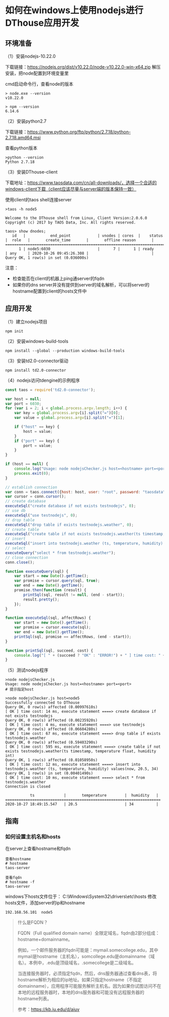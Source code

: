 # 如何在windows上使用nodejs进行DThouse应用开发

## 环境准备

（1）安装nodejs-10.22.0

下载链接：https://nodejs.org/dist/v10.22.0/node-v10.22.0-win-x64.zip
解压安装，把node配置到环境变量里

cmd启动命令行，查看node的版本

```shell
> node.exe --version
v10.22.0

> npm --version
6.14.6
```



（2）安装python2.7

下载链接：https://www.python.org/ftp/python/2.7.18/python-2.7.18.amd64.msi

查看python版本

```shell
>python --version
Python 2.7.18
```


（3）安装DThouse-client

下载地址：https://www.taosdata.com/cn/all-downloads/，选择一个合适的windows-client下载（client应该尽量与server端的版本保持一致）

使用client的taos shell连接server

```shell
>taos -h node5

Welcome to the DThouse shell from Linux, Client Version:2.0.6.0
Copyright (c) 2017 by TAOS Data, Inc. All rights reserved.

taos> show dnodes;
   id   |           end_point            | vnodes | cores  |    status    |  role   |       create_time       |       offline reason       |
============================================================================================================================================
      1 | node5:6030                     |      7 |      1 | ready        | any     | 2020-10-26 09:45:26.308 |                            |
Query OK, 1 row(s) in set (0.036000s)
```

注意：
* 检查能否在client的机器上ping通server的fqdn
* 如果你的dns server并没有提供到server的域名解析，可以将server的hostname配置到client的hosts文件中


## 应用开发

（1）建立nodejs项目

```
npm init
```

（2）安装windows-build-tools
```
npm install --global --production windows-build-tools
```

（3）安装td2.0-connector驱动

``` tdshell
npm install td2.0-connector
```

（4）nodejs访问tdengine的示例程序

```javascript
const taos = require('td2.0-connector');

var host = null;
var port = 6030;
for (var i = 2; i < global.process.argv.length; i++) {
    var key = global.process.argv[i].split("=")[0];
    var value = global.process.argv[i].split("=")[1];

    if ("host" == key) {
        host = value;
    }
    if ("port" == key) {
        port = value;
    }
}

if (host == null) {
    console.log("Usage: node nodejsChecker.js host=<hostname> port=<port>");
    process.exit(0);
}

// establish connection
var conn = taos.connect({host: host, user: "root", password: "taosdata", port: port});
var cursor = conn.cursor();
// create database
executeSql("create database if not exists testnodejs", 0);
// use db
executeSql("use testnodejs", 0);
// drop table
executeSql("drop table if exists testnodejs.weather", 0);
// create table
executeSql("create table if not exists testnodejs.weather(ts timestamp, temperature float, humidity int)", 0);
// insert
executeSql("insert into testnodejs.weather (ts, temperature, humidity) values(now, 20.5, 34)", 1);
// select
executeQuery("select * from testnodejs.weather");
// close connection
conn.close();

function executeQuery(sql) {
    var start = new Date().getTime();
    var promise = cursor.query(sql, true);
    var end = new Date().getTime();
    promise.then(function (result) {
        printSql(sql, result != null, (end - start));
        result.pretty();
    });
}

function executeSql(sql, affectRows) {
    var start = new Date().getTime();
    var promise = cursor.execute(sql);
    var end = new Date().getTime();
    printSql(sql, promise == affectRows, (end - start));
}

function printSql(sql, succeed, cost) {
    console.log("[ " + (succeed ? "OK" : "ERROR!") + " ] time cost: " + cost + " ms, execute statement ====> " + sql);
}
```

（5）测试nodejs程序

```shell
>node nodejsChecker.js
Usage: node nodejsChecker.js host=<hostname> port=<port>
# 提示指定host

>node nodejsChecker.js host=node5
Successfully connected to DThouse
Query OK, 0 row(s) affected (0.00997610s)
[ OK ] time cost: 14 ms, execute statement ====> create database if not exists testnodejs
Query OK, 0 row(s) affected (0.00235920s)
[ OK ] time cost: 4 ms, execute statement ====> use testnodejs
Query OK, 0 row(s) affected (0.06604280s)
[ OK ] time cost: 67 ms, execute statement ====> drop table if exists testnodejs.weather
Query OK, 0 row(s) affected (0.59403290s)
[ OK ] time cost: 595 ms, execute statement ====> create table if not exists testnodejs.weather(ts timestamp, temperature float, humidity int)
Query OK, 1 row(s) affected (0.01058950s)
[ OK ] time cost: 12 ms, execute statement ====> insert into testnodejs.weather (ts, temperature, humidity) values(now, 20.5, 34)
Query OK, 1 row(s) in set (0.00401490s)
[ OK ] time cost: 10 ms, execute statement ====> select * from testnodejs.weather
Connection is closed

           ts             |       temperature        |  humidity   |
=====================================================================
2020-10-27 18:49:15.547   | 20.5                     | 34          |
```

## 指南

### 如何设置主机名和hosts

在server上查看hostname和fqdn
```shell
查看hostname
# hostname
taos-server

查看fqdn
# hostname -f
taos-server
```

windows下hosts文件位于：
C:\\Windows\System32\drivers\etc\hosts
修改hosts文件，添加server的ip和hostname

```
192.168.56.101  node5
```

> 什么是FQDN？
>
> FQDN（Full qualified domain name）全限定域名，fqdn由2部分组成：hostname+domainname。
>
> 例如，一个邮件服务器的fqdn可能是：mymail.somecollege.edu，其中mymail是hostname（主机名），somcollege.edu是domainname（域名）。本例中，.edu是顶级域名，.somecollege是二级域名。
>
> 当连接服务器时，必须指定fqdn，然后，dns服务器通过查看dns表，将hostname解析为相应的ip地址。如果只指定hostname（不指定domainname），应用程序可能服务解析主机名。因为如果你试图访问不在本地的远程服务器时，本地的dns服务器和可能没有远程服务器的hostname列表。
>
> 参考：https://kb.iu.edu/d/aiuv
